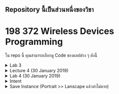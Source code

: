 ## Repository นี้เป็นส่วนหนึ่งของวิชา
# 198 372 Wireless Devices Programming

ใน repo นี้ คุณสามารถเลือกดู Code ของแลปต่าง ๆ ดังนี้
<details>
<summary>Lab 3</summary>
<ul>
<li><a href="https://github.com/teema15135/laboratory-wdp/tree/master/lab_03/MyFirstApp/app/src/main">MyFirstApp</a></li>
<li><a href="https://github.com/teema15135/laboratory-wdp/tree/master/lab_03/FavoriteToys/app/src/main">FavoriteToys</a></li>
</ul>

</details>

<details>
<summary>Lecture 4 (30 January 2019)</summary>
<ul>
<li><a href="https://github.com/teema15135/laboratory-wdp/tree/master/lecture4/app/src/main">Simple Add Calculator</a></li>
</ul>

</details>

<details>
<summary>Lab 4 (30 January 2019)</summary>
<ul>
<li><a href="https://github.com/teema15135/laboratory-wdp/tree/master/lab_04/MyCalculator/app/src/main">My Calculator</a></li>
</ul>

</details>

<details>
<summary>Intent</summary>
<ul>
<li>
    <a href="https://github.com/teema15135/laboratory-wdp/tree/master/ImplicitIntent/app/src/main">Implicit Intent</a>
</li>
<li>
    <a href="https://github.com/teema15135/laboratory-wdp/tree/master/lecture07/app/src/main">Explicit Intent (startActivityForResult)</a>
</li>
</ul>

</details>

<details>
<summary>Save Instance (Portrait >> Lanscape แล้วค่าไม่หาย)</summary>
<ul>
<li>
    <a href="https://github.com/teema15135/laboratory-wdp/tree/master/WDPViewDemo/app/src/main">saveInstance</a>
</li>
</ul>
</details>